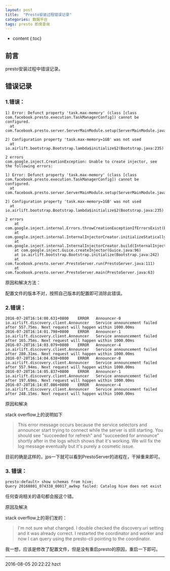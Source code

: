 ```yaml
---
layout: post
title:  "Presto安装过程错误记录"
categories: 数据平台
tags: presto 即席查询
---
```


* content
{:toc}

## 前言

presto安装过程中错误记录。




## 错误记录

### 1.错误：

```
1) Error: Defunct property 'task.max-memory' (class [class com.facebook.presto.execution.TaskManagerConfig]) cannot be configured.
  at com.facebook.presto.server.ServerMainModule.setup(ServerMainModule.java:254)

2) Configuration property 'task.max-memory=1GB' was not used
  at io.airlift.bootstrap.Bootstrap.lambda$initialize$2(Bootstrap.java:235)

2 errors
com.google.inject.CreationException: Unable to create injector, see the following errors:

1) Error: Defunct property 'task.max-memory' (class [class com.facebook.presto.execution.TaskManagerConfig]) cannot be configured.
  at com.facebook.presto.server.ServerMainModule.setup(ServerMainModule.java:254)

2) Configuration property 'task.max-memory=1GB' was not used
  at io.airlift.bootstrap.Bootstrap.lambda$initialize$2(Bootstrap.java:235)

2 errors
	at com.google.inject.internal.Errors.throwCreationExceptionIfErrorsExist(Errors.java:466)
	at com.google.inject.internal.InternalInjectorCreator.initializeStatically(InternalInjectorCreator.java:155)
	at com.google.inject.internal.InternalInjectorCreator.build(InternalInjectorCreator.java:107)
	at com.google.inject.Guice.createInjector(Guice.java:96)
	at io.airlift.bootstrap.Bootstrap.initialize(Bootstrap.java:242)
	at com.facebook.presto.server.PrestoServer.run(PrestoServer.java:111)
	at com.facebook.presto.server.PrestoServer.main(PrestoServer.java:63)
```

原因和解决方法：

配置文件的版本不对，按照自己版本的配置即可消除此错误。

### 2.错误：

```
2016-07-28T16:14:00.631+0800	ERROR	Announcer-0	io.airlift.discovery.client.Announcer	Service announcement failed after 557.75ms. Next request will happen within 1000.00ms
2016-07-28T16:14:01.798+0800	ERROR	Announcer-1	io.airlift.discovery.client.Announcer	Service announcement failed after 165.75ms. Next request will happen within 1000.00ms
2016-07-28T16:14:03.079+0800	ERROR	Announcer-4	io.airlift.discovery.client.Announcer	Service announcement failed after 280.31ms. Next request will happen within 1000.00ms
2016-07-28T16:14:04.638+0800	ERROR	Announcer-0	io.airlift.discovery.client.Announcer	Service announcement failed after 557.94ms. Next request will happen within 1000.00ms
2016-07-28T16:14:05.837+0800	ERROR	Announcer-1	io.airlift.discovery.client.Announcer	Service announcement failed after 197.69ms. Next request will happen within 1000.00ms
2016-07-28T16:14:07.086+0800	ERROR	Announcer-4	io.airlift.discovery.client.Announcer	Service announcement failed after 248.15ms. Next request will happen within 1000.00ms
```

原因和解决

stack overflow上的说明如下

> This error message occurs because the service selectors and announcer start trying to connect while the server is still starting. You should see "succeeded for refresh" and "succeeded for announce" shortly after in the logs which shows that it's working. We will fix the log message eventually but it's purely a cosmetic issue.

目前的确是这样的，jps一下就可以看到PrestoServer的进程在，干掉重来即可。


### 3. 错误：

```
presto:default> show schemas from hive;
Query 20160801_074338_00017_aw9xp failed: Catalog hive does not exist
```
任何查询相关的语句都会报这个错。

原因及解决

stack overflow上的哥们发的：

> I'm not sure what changed. I double checked the discovery.uri setting and it was already correct. I restarted the coordinator and worker and now I can query using the presto-cli pointing to the coordinator.

我一想，应该是修改了配置文件，但是没有重启presto的原因，重启一下即可。

***
2016-08-05 20:22:22 hzct

